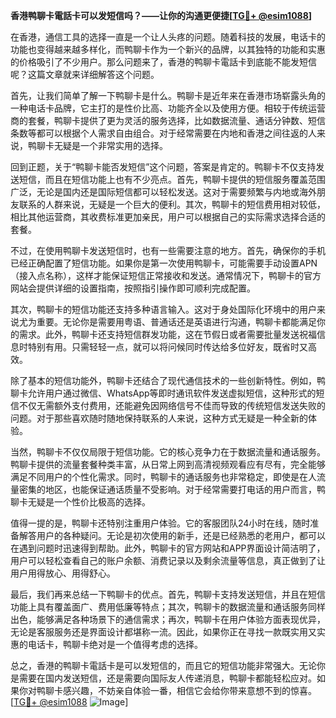 **香港鸭聊卡電話卡可以发短信吗？——让你的沟通更便捷[[TG💪+ @esim1088](https://t.me/s/esim1088)]**

在香港，通信工具的选择一直是一个让人头疼的问题。随着科技的发展，电话卡的功能也变得越来越多样化，而鸭聊卡作为一个新兴的品牌，以其独特的功能和实惠的价格吸引了不少用户。那么问题来了，香港的鸭聊卡電話卡到底能不能发短信呢？这篇文章就来详细解答这个问题。

首先，让我们简单了解一下鸭聊卡是什么。鸭聊卡是近年来在香港市场崭露头角的一种电话卡品牌，它主打的是性价比高、功能齐全以及使用方便。相较于传统运营商的套餐，鸭聊卡提供了更为灵活的服务选择，比如数据流量、通话分钟数、短信条数等都可以根据个人需求自由组合。对于经常需要在内地和香港之间往返的人来说，鸭聊卡无疑是一个非常实用的选择。

回到正题，关于“鸭聊卡能否发短信”这个问题，答案是肯定的。鸭聊卡不仅支持发送短信，而且在短信功能上也有不少亮点。首先，鸭聊卡提供的短信服务覆盖范围广泛，无论是国内还是国际短信都可以轻松发送。这对于需要频繁与内地或海外朋友联系的人群来说，无疑是一个巨大的便利。其次，鸭聊卡的短信费用相对较低，相比其他运营商，其收费标准更加亲民，用户可以根据自己的实际需求选择合适的套餐。

不过，在使用鸭聊卡发送短信时，也有一些需要注意的地方。首先，确保你的手机已经正确配置了短信功能。如果你是第一次使用鸭聊卡，可能需要手动设置APN（接入点名称），这样才能保证短信正常接收和发送。通常情况下，鸭聊卡的官方网站会提供详细的设置指南，按照指引操作即可顺利完成配置。

其次，鸭聊卡的短信功能还支持多种语言输入。这对于身处国际化环境中的用户来说尤为重要。无论你是需要用粤语、普通话还是英语进行沟通，鸭聊卡都能满足你的需求。此外，鸭聊卡还支持短信群发功能，这在节假日或者需要批量发送祝福信息时特别有用。只需轻轻一点，就可以将问候同时传达给多位好友，既省时又高效。

除了基本的短信功能外，鸭聊卡还结合了现代通信技术的一些创新特性。例如，鸭聊卡允许用户通过微信、WhatsApp等即时通讯软件发送虚拟短信，这种形式的短信不仅无需额外支付费用，还能避免因网络信号不佳而导致的传统短信发送失败的问题。对于那些喜欢随时随地保持联系的人来说，这种方式无疑是一种全新的体验。

当然，鸭聊卡不仅仅局限于短信功能。它的核心竞争力在于数据流量和通话服务。鸭聊卡提供的流量套餐种类丰富，从日常上网到高清视频观看应有尽有，完全能够满足不同用户的个性化需求。同时，鸭聊卡的通话服务也非常稳定，即使是在人流量密集的地区，也能保证通话质量不受影响。对于经常需要打电话的用户而言，鸭聊卡无疑是一个性价比极高的选择。

值得一提的是，鸭聊卡还特别注重用户体验。它的客服团队24小时在线，随时准备解答用户的各种疑问。无论是初次使用的新手，还是已经熟悉的老用户，都可以在遇到问题时迅速得到帮助。此外，鸭聊卡的官方网站和APP界面设计简洁明了，用户可以轻松查看自己的账户余额、消费记录以及剩余流量等信息，真正做到了让用户用得放心、用得舒心。

最后，我们再来总结一下鸭聊卡的优点。首先，鸭聊卡支持发送短信，并且在短信功能上具有覆盖面广、费用低廉等特点；其次，鸭聊卡的数据流量和通话服务同样出色，能够满足各种场景下的通信需求；再次，鸭聊卡在用户体验方面表现优异，无论是客服服务还是界面设计都堪称一流。因此，如果你正在寻找一款既实用又实惠的电话卡，鸭聊卡绝对是一个值得考虑的选择。

总之，香港的鸭聊卡電話卡是可以发短信的，而且它的短信功能非常强大。无论你是需要在国内发送短信，还是需要向国际友人传递消息，鸭聊卡都能轻松应对。如果你对鸭聊卡感兴趣，不妨亲自体验一番，相信它会给你带来意想不到的惊喜。[[TG💪+ @esim1088](https://t.me/s/esim1088) ![Image](https://i.postimg.cc/4NQfJmqS/Snipaste-2025-05-13-00-14-12.png)]